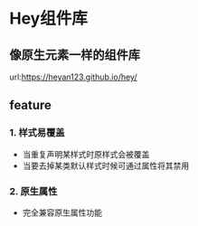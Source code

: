 # Hey组件库

## 像原生元素一样的组件库

url:<https://heyan123.github.io/hey/>

## feature

### 1. 样式易覆盖

- 当重复声明某样式时原样式会被覆盖
- 当要去掉某类默认样式时候可通过属性将其禁用

### 2. 原生属性

- 完全兼容原生属性功能

